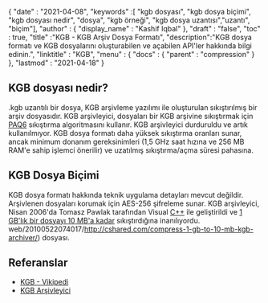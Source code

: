 {
  "date" : "2021-04-08",
  "keywords" :[ "kgb dosyası", "kgb dosya biçimi", "kgb dosyası nedir", "dosya", "kgb örneği", "kgb dosya uzantısı","uzantı", "biçim"],
  "author" : {
    "display_name" : "Kashif Iqbal"
},
  "draft" : "false",
  "toc" : true,
  "title" :"KGB - KGB Arşiv Dosya Formatı",
  "description":"KGB dosya formatı ve KGB dosyalarını oluşturabilen ve açabilen API'ler hakkında bilgi edinin.",
  "linktitle" : "KGB",
  "menu" : {
    "docs" : {
      "parent" : "compression"
}
},
  "lastmod" : "2021-04-18"
}

## KGB dosyası nedir?

.kgb uzantılı bir dosya, KGB arşivleme yazılımı ile oluşturulan sıkıştırılmış bir arşiv dosyasıdır. KGB arşivleyici, dosyaları bir KGB arşivine sıkıştırmak için [PAQ6](https://en.wikipedia.org/wiki/PAQ6) sıkıştırma algoritmasını kullanır. KGB arşivleyici durduruldu ve artık kullanılmıyor. KGB dosya formatı daha yüksek sıkıştırma oranları sunar, ancak minimum donanım gereksinimleri (1,5 GHz saat hızına ve 256 MB RAM'e sahip işlemci önerilir) ve uzatılmış sıkıştırma/açma süresi pahasına.

## KGB Dosya Biçimi

KGB dosya formatı hakkında teknik uygulama detayları mevcut değildir. Arşivlenen dosyaları korumak için AES-256 şifreleme sunar. KGB arşivleyici, Nisan 2006'da Tomasz Pawlak tarafından Visual [C++](/tr/programming/cpp/) ile geliştirildi ve [1 GB'lık bir dosyayı 10 MB'a kadar](https://web.archive.org/) sıkıştırdığına inanılıyordu. web/20100522074017/http://cshared.com/compress-1-gb-to-10-mb-kgb-archiver/) dosyası.

## Referanslar

* [KGB - Vikipedi](https://en.wikipedia.org/wiki/KGB_Archiver)
* [KGB Arşivleyici](https://sourceforge.net/projects/kgbarchiver/)

